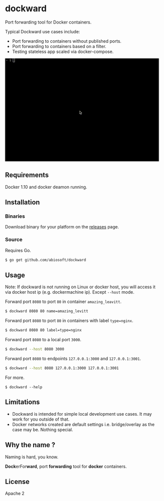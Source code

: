 # dockward 

Port forwarding tool for Docker containers. 

Typical Dockward use cases include:
* Port forwarding to containers without published ports.
* Port forwarding to containers based on a filter.
* Testing stateless app scaled via docker-compose.

![Demonstration](https://github.com/abiosoft/dockward/blob/master/dockward.gif)

## Requirements
Docker 1.10 and docker deamon running.

## Installation

### Binaries
Download binary for your platform on the [releases](https://github.com/abiosoft/dockward/releases) page.

### Source
Requires Go.
```sh
$ go get github.com/abiosoft/dockward
```

## Usage
Note: If dockward is not running on Linux or docker host, you will access it via docker host ip (e.g. dockermachine ip). Except `--host` mode.

Forward port `8080` to port `80` in container `amazing_leavitt`.
```sh
$ dockward 8080 80 name=amazing_levitt
```
Forward port `8080` to port `80` in containers with label `type=nginx`.
```sh
$ dockward 8080 80 label=type=nginx
```
Forward port `8080` to a local port `3000`.
```sh
$ dockward --host 8080 3000
```
Forward port `8080` to endpoints `127.0.0.1:3000` and `127.0.0.1:3001`.
```sh
$ dockward --host 8080 127.0.0.1:3000 127.0.0.1:3001
```
For more.
```
$ dockward --help
```

## Limitations
* Dockward is intended for simple local development use cases. It may work for you outside of that.
* Docker networks created are default settings i.e. bridge/overlay as the case may be. Nothing special.

## Why the name ?
Naming is hard, you know.

**Dock**erFor**ward**, port **forwarding** tool for **docker** containers.

## License
Apache 2